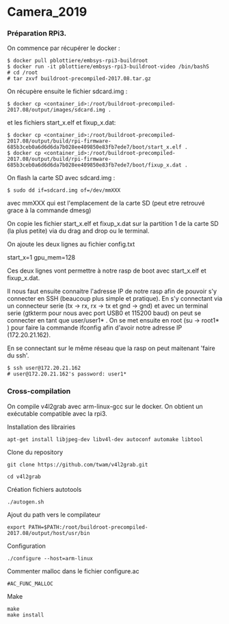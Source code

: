 # Camera_2019


### Préparation RPi3.

On commence par récupérer le docker :

````
$ docker pull pblottiere/embsys-rpi3-buildroot
$ docker run -it pblottiere/embsys-rpi3-buildroot-video /bin/bashS
# cd /root
# tar zxvf buildroot-precompiled-2017.08.tar.gz
````

On récupère ensuite le fichier sdcard.img :

```` shell
$ docker cp <container_id>:/root/buildroot-precompiled-2017.08/output/images/sdcard.img .
````

 et les fichiers start_x.elf et fixup_x.dat:

```` shell
$ docker cp <container_id>:/root/buildroot-precompiled-2017.08/output/build/rpi-firmware-685b3ceb0a6d6d6da7b028ee409850e83fb7ede7/boot/start_x.elf .
$ docker cp <container_id>:/root/buildroot-precompiled-2017.08/output/build/rpi-firmware-685b3ceb0a6d6d6da7b028ee409850e83fb7ede7/boot/fixup_x.dat .
````

On flash la carte SD avec sdcard.img : 

```` shell
$ sudo dd if=sdcard.img of=/dev/mmXXX
````

avec mmXXX qui est l'emplacement de la carte SD (peut etre retrouvé grace à la commande dmesg)

On copie les fichier start_x.elf et fixup_x.dat sur la partition 1 de la carte SD (la plus petite) via du drag and drop ou le terminal.

On ajoute les deux lignes au fichier config.txt

start_x=1
gpu_mem=128

Ces deux lignes vont permettre à notre rasp de boot avec start_x.elf et fixup_x.dat.



Il nous faut ensuite connaitre l'adresse IP de notre rasp afin de pouvoir s'y connecter en SSH (beaucoup plus simple et pratique). En s'y connectant via un connecteur serie (tx -> rx, rx -> tx et gnd -> gnd) et avec un terminal serie (gtkterm pour nous avec port USB0 et 115200 baud) on peut se connecter en tant que user/user1* .
On se met ensuite en root (su -> root1* ) pour faire la commande ifconfig afin d'avoir notre adresse IP (172.20.21.162).

En se connectant sur le même réseau que la rasp on peut maitenant 'faire du ssh'.


```` shell
$ ssh user@172.20.21.162
# user@172.20.21.162's password: user1*
 ````
 
 ### Cross-compilation
 
 On compile v4l2grab avec arm-linux-gcc sur le docker. On obtient un exécutable compatible avec la rpi3.
 
 Installation des librairies 
```` shell
apt-get install libjpeg-dev libv4l-dev autoconf automake libtool
 ````
 
 Clone du repository
 ```` shell
git clone https://github.com/twam/v4l2grab.git
 ````
  ```` shell
cd v4l2grab
 ````
 
 Création fichiers autotools
  ```` shell
./autogen.sh
 ````
 
 Ajout du path vers le compilateur
   ```` shell
export PATH=$PATH:/root/buildroot-precompiled-2017.08/output/host/usr/bin
 ````
 Configuration
   ```` shell
./configure --host=arm-linux
 ````
 Commenter malloc dans le fichier configure.ac
   ```` shell
#AC_FUNC_MALLOC
 ````
    
 Make
```` shell
make
make install
````
 
 
 
